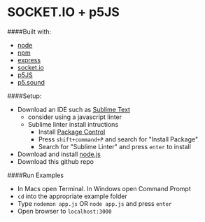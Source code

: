 SOCKET.IO + p5JS
================

####Built with:
* [node](https://nodejs.org/en/)
* [npm](https://www.npmjs.com/)
* [express](http://expressjs.com/)
* [socket.io]()
* [p5JS](http://p5js.org/download/)
* [p5.sound](http://p5play.molleindustria.org/)

####Setup:
* Download an IDE such as [Sublime Text](http://www.sublimetext.com/3)
	* consider using a javascript linter
	* Sublime linter install intructions 
		* Install [Package Control](https://packagecontrol.io/installation#st3)
		* Press `shift+command+P` and search for "Install Package"
		* Search for "Sublime Linter" and press `enter` to install
* Download and install [node.js](https://nodejs.org/en/)
* Download this github repo


####Run Examples
* In Macs open Terminal. In Windows open Command Prompt
* `cd` into the appropriate example folder
* Type `nodemon app.js` OR `node app.js` and press `enter`
* Open browser to `localhost:3000`
